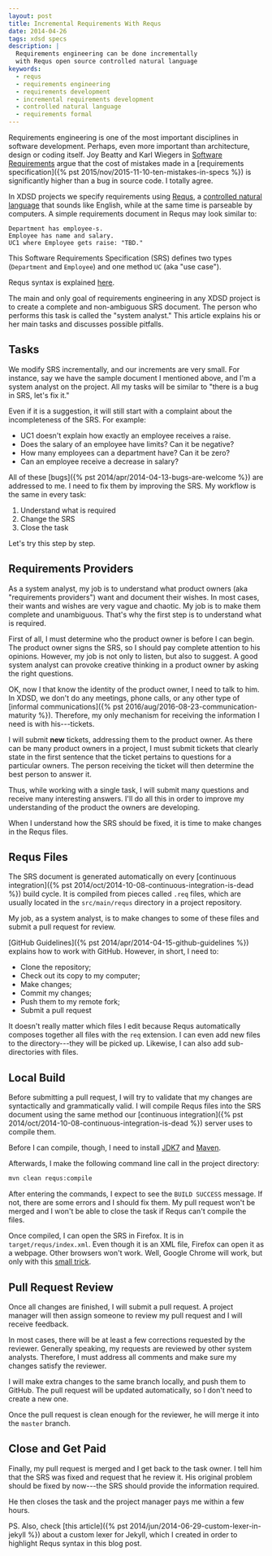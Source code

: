 ```yaml
---
layout: post
title: Incremental Requirements With Requs
date: 2014-04-26
tags: xdsd specs
description: |
  Requirements engineering can be done incrementally
  with Requs open source controlled natural language
keywords:
  - requs
  - requirements engineering
  - requirements development
  - incremental requirements development
  - controlled natural language
  - requirements formal
---
```


Requirements engineering is one of the most important disciplines in software
development. Perhaps, even more important than architecture, design or coding
itself.
Joy Beatty and Karl Wiegers in
[Software Requirements](https://www.amazon.com/dp/0735679665)
argue that the cost of mistakes made in a
[requirements specification]({% pst 2015/nov/2015-11-10-ten-mistakes-in-specs %})
is significantly higher than a bug in source code. I totally agree.

<!--more-->

In XDSD projects we specify requirements using
[Requs](https://www.requs.org),
a [controlled natural language](https://en.wikipedia.org/wiki/Controlled_natural_language)
that sounds like English, while at the same time is parseable by computers.
A simple requirements document in Requs may look similar to:

```text
Department has employee-s.
Employee has name and salary.
UC1 where Employee gets raise: "TBD."
```

This Software Requirements Specification (SRS) defines two types (`Department`
and `Employee`) and one method `UC` (aka "use case").

Requs syntax is explained [here](https://www.requs.org/syntax.html).

The main and only goal of requirements engineering in any XDSD project is to
create a complete and non-ambiguous SRS document. The person who performs this
task is called the "system analyst." This article explains his or her main tasks
and discusses possible pitfalls.

## Tasks

We modify SRS incrementally, and our increments are very small. For instance,
say we have the sample document I mentioned above, and I'm a system analyst on
the project. All my tasks will be similar to "there is a bug in SRS, let's fix
it."

Even if it is a suggestion, it will still start with a complaint about the
incompleteness of the SRS. For example:

 * UC1 doesn't explain how exactly an employee receives a raise.
 * Does the salary of an employee have limits? Can it be negative?
 * How many employees can a department have? Can it be zero?
 * Can an employee receive a decrease in salary?

All of these [bugs]({% pst 2014/apr/2014-04-13-bugs-are-welcome %})
are addressed to me. I need to fix them by improving the SRS.
My workflow is the same in every task:

 1. Understand what is required
 2. Change the SRS
 3. Close the task

Let's try this step by step.

## Requirements Providers

As a system analyst, my job is to understand what product owners (aka
"requirements providers") want and document their wishes. In most cases, their
wants and wishes are very vague and chaotic. My job is to make them complete and
unambiguous. That's why the first step is to understand what is required.

First of all, I must determine who the product owner is before I can begin. The
product owner signs the SRS, so I should pay complete attention to his opinions.
However, my job is not only to listen, but also to suggest. A good system
analyst can provoke creative thinking in a product owner by asking the right
questions.

OK, now I that know the identity of the product owner, I need to talk to him. In
XDSD, we don't do any meetings, phone calls, or any other type of
[informal communications]({% pst 2016/aug/2016-08-23-communication-maturity %}).
Therefore, my only mechanism for receiving the information I
need is with his---tickets.

I will submit **new** tickets, addressing them to the product owner. As there
can be many product owners in a project, I must submit tickets that clearly
state in the first sentence that the ticket pertains to questions for a
particular owners. The person receiving the ticket will then determine the best
person to answer it.

Thus, while working with a single task, I will submit many questions and receive
many interesting answers. I'll do all this in order to improve my understanding
of the product the owners are developing.

When I understand how the SRS should be fixed, it is time to make changes in the
Requs files.

## Requs Files

The SRS document is generated automatically on every
[continuous integration]({% pst 2014/oct/2014-10-08-continuous-integration-is-dead %})
build cycle. It is compiled from pieces called `.req` files, which are usually
located in the `src/main/requs` directory in a project repository.

My job, as a system analyst, is to make changes to some of these files and
submit a pull request for review.

[GitHub Guidelines]({% pst 2014/apr/2014-04-15-github-guidelines %}) explains
how to work with GitHub. However, in short, I need to:

 * Clone the repository;
 * Check out its copy to my computer;
 * Make changes;
 * Commit my changes;
 * Push them to my remote fork;
 * Submit a pull request

It doesn't really matter which files I edit because Requs automatically composes
together all files with the `req` extension. I can even add new files to the
directory---they will be picked up. Likewise, I can also add sub-
directories with files.

## Local Build

Before submitting a pull request, I will try to validate that my changes are
syntactically and grammatically valid. I will compile Requs files into the SRS
document using the same method our
[continuous integration]({% pst 2014/oct/2014-10-08-continuous-integration-is-dead %})
server uses to compile them.

Before I can compile, though, I need to install
[JDK7](https://www.oracle.com/technetwork/java/javase/downloads/jdk7-downloads-1880260.html)
and [Maven](https://maven.apache.org/download.cgi).

Afterwards, I make the following command line call in the project directory:

```bash
mvn clean requs:compile
```

After entering the commands, I expect to see the `BUILD SUCCESS` message. If
not, there are some errors and I should fix them. My pull request won't be
merged and I won't be able to close the task if Requs can't compile the files.

Once compiled, I can open the SRS in Firefox. It is in
`target/requs/index.xml`. Even though it is an XML file, Firefox
can open it as a webpage. Other browsers won't work. Well, Google Chrome
will work, but only with this
[small trick](http://stackoverflow.com/questions/3828898/can-chrome-be-made-to-perform-an-xsl-transform-on-a-local-file).

## Pull Request Review

Once all changes are finished, I will submit a pull request. A project manager
will then assign someone to review my pull request and I will receive feedback.

In most cases, there will be at least a few corrections requested by the
reviewer. Generally speaking, my requests are reviewed by other system analysts.
Therefore, I must address all comments and make sure my changes satisfy the
reviewer.

I will make extra changes to the same branch locally, and push them to GitHub.
The pull request will be updated automatically, so I don't need to create a new
one.

Once the pull request is clean enough for the reviewer, he will merge it into
the `master` branch.

## Close and Get Paid

Finally, my pull request is merged and I get back to the task owner. I tell him
that the SRS was fixed and request that he review it. His original problem
should be fixed by now---the SRS should provide the information required.

He then closes the task and the project manager pays me within a few hours.

PS. Also, check [this article]({% pst 2014/jun/2014-06-29-custom-lexer-in-jekyll %})
about a custom lexer for Jekyll,
which I created in order to highlight Requs syntax in this
blog post.
